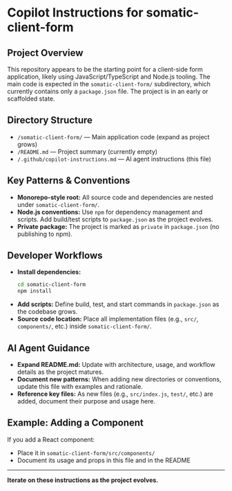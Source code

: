 # Copilot Instructions for somatic-client-form

## Project Overview
This repository appears to be the starting point for a client-side form application, likely using JavaScript/TypeScript and Node.js tooling. The main code is expected in the `somatic-client-form/` subdirectory, which currently contains only a `package.json` file. The project is in an early or scaffolded state.

## Directory Structure
- `/somatic-client-form/` — Main application code (expand as project grows)
- `/README.md` — Project summary (currently empty)
- `/.github/copilot-instructions.md` — AI agent instructions (this file)

## Key Patterns & Conventions
- **Monorepo-style root:** All source code and dependencies are nested under `somatic-client-form/`.
- **Node.js conventions:** Use `npm` for dependency management and scripts. Add build/test scripts to `package.json` as the project evolves.
- **Private package:** The project is marked as `private` in `package.json` (no publishing to npm).

## Developer Workflows
- **Install dependencies:**
  ```bash
  cd somatic-client-form
  npm install
  ```
- **Add scripts:**
  Define build, test, and start commands in `package.json` as the codebase grows.
- **Source code location:**
  Place all implementation files (e.g., `src/`, `components/`, etc.) inside `somatic-client-form/`.

## AI Agent Guidance
- **Expand README.md:** Update with architecture, usage, and workflow details as the project matures.
- **Document new patterns:** When adding new directories or conventions, update this file with examples and rationale.
- **Reference key files:** As new files (e.g., `src/index.js`, `test/`, etc.) are added, document their purpose and usage here.

## Example: Adding a Component
If you add a React component:
- Place it in `somatic-client-form/src/components/`
- Document its usage and props in this file and in the README

---
**Iterate on these instructions as the project evolves.**

